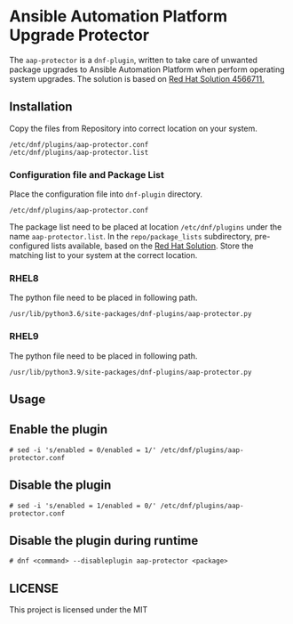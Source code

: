 # Ansible Automation Platform Upgrade Protector
The `aap-protector` is a `dnf-plugin`, written to take care of unwanted package upgrades to Ansible Automation Platform when perform operating system upgrades.
The solution is based on [Red Hat Solution 4566711.](https://access.redhat.com/solutions/4566711)


## Installation
Copy the files from Repository into correct location on your system.
```
/etc/dnf/plugins/aap-protector.conf
/etc/dnf/plugins/aap-protector.list
```

### Configuration file and Package List
Place the configuration file into `dnf-plugin` directory.
```
/etc/dnf/plugins/aap-protector.conf
```

The package list need to be placed at location `/etc/dnf/plugins` under the name `aap-protector.list`.
In the `repo/package_lists` subdirectory, pre-configured lists available, based on the [Red Hat Solution](https://access.redhat.com/solutions/4566711). Store the matching list to your system at the correct location.


### RHEL8
The python file need to be placed in following path.
```
/usr/lib/python3.6/site-packages/dnf-plugins/aap-protector.py
```

### RHEL9
The python file need to be placed in following path.
```
/usr/lib/python3.9/site-packages/dnf-plugins/aap-protector.py
```

## Usage

## Enable the plugin
```
# sed -i 's/enabled = 0/enabled = 1/' /etc/dnf/plugins/aap-protector.conf
```

## Disable the plugin
```
# sed -i 's/enabled = 1/enabled = 0/' /etc/dnf/plugins/aap-protector.conf
```

## Disable the plugin during runtime
```
# dnf <command> --disableplugin aap-protector <package>
```



## LICENSE
This project is licensed under the MIT
